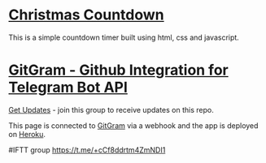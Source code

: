 # <a href='http://infixe.click/countdown/'>Christmas Countdown</a> 
 This is a simple countdown timer built using html, css and javascript.

# <a href='https://github.com/infixe/GitGram'>GitGram - Github Integration for Telegram Bot API</a>
<a href='https://t.me/+Q_W584iiPGYwNjZl'>Get Updates</a> - join this group to receive updates on this repo. 

This page is connected to <a href='https://github.com/infixe/GitGram'> GitGram</a> via a webhook and the app is deployed on <a href='https://gitupdates.herokuapp.com/'>Heroku</a>. 

#IFTT group https://t.me/+cCf8ddrtm4ZmNDI1


